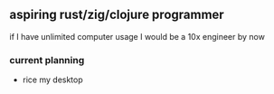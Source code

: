 aspiring rust/zig/clojure programmer
---
if I have unlimited computer usage I would be a 10x engineer by now 

### current planning
- rice my desktop
